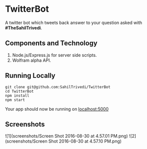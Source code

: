# TwitterBot

A twitter bot which tweets back answer to your question asked with **#TheSahilTrivedi**.  

## Components and Technology

1. Node.js/Express.js for server side scripts.
2. Wolfram alpha API.

## Running Locally

```
git clone git@github.com:SahilTrivedi/TwitterBot
cd TwitterBot
npm install
npm start
```
Your app should now be running on [localhost:5000](https://localhost:5000)

## Screenshots
![1](screenshots/Screen Shot 2016-08-30 at 4.57.01 PM.png)
![2](screenshots/Screen Shot 2016-08-30 at 4.57.10 PM.png)
